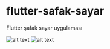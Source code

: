 # flutter-safak-sayar
Flutter şafak sayar uygulaması

![alt text](https://i.hizliresim.com/Xc99Wf.jpg)
![alt text](https://i.hizliresim.com/vAHrYx.jpg)



